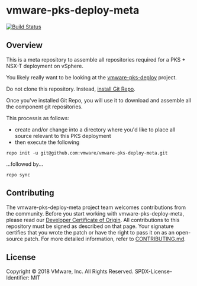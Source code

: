 # vmware-pks-deploy-meta

[![Build Status](https://travis-ci.org/vmware/vmware-pks-deploy-meta.svg?branch=master)](https://travis-ci.org/vmware/vmware-pks-deploy-meta)

## Overview
This is a meta repository to assemble all repositories required for a PKS + NSX-T deployment on vSphere.

You likely really want to be looking at the [vmware-pks-deploy](https://github.com/vmware/vmware-pks-deploy) project.

Do not clone this repository. Instead, [install Git Repo](https://source.android.com/source/downloading#installing-repo).

Once you've installed Git Repo, you will use it to download and assemble all the component git repositories.

This processis as follows:
* create and/or change into a directory where you'd like to place all source relevant to this PKS deployment
* then execute the following

`repo init -u git@github.com:vmware/vmware-pks-deploy-meta.git`

...followed by...

`repo sync`

## Contributing

The vmware-pks-deploy-meta project team welcomes contributions from the community. Before you start working with vmware-pks-deploy-meta, please read our [Developer Certificate of Origin](https://cla.vmware.com/dco). All contributions to this repository must be signed as described on that page. Your signature certifies that you wrote the patch or have the right to pass it on as an open-source patch. For more detailed information, refer to [CONTRIBUTING.md](CONTRIBUTING.md).

## License

Copyright © 2018 VMware, Inc. All Rights Reserved.
SPDX-License-Identifier: MIT

